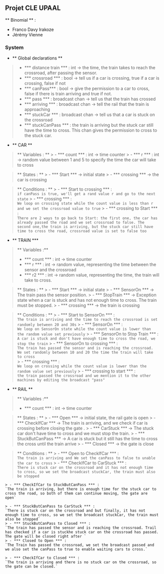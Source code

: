 ## Projet CLE UPAAL

** Binomial ** :
- Franco Davy Irakoze
- Jérémy Vienne

### System
 - ** Global declarations **
 > - *** distance train *** : int -> the time, the train takes to reach the crossroad, after passing the sensor.
 > - *** crossroad *** : bool -> tell us if a car is crossing, true if a car is crossing, false if not
 > - *** canPass*** : bool -> give the permission to a car to cross, false if there is train arriving and true if not.
 > - *** pass *** : broadcast chan -> tell us that the train has crossed
 > - *** arriving *** : broadcast chan -> tell the rail that the train is approaching
 > - *** stuckCar *** : broadcast chan -> tell us that a car is stuck on the crossroad
 > - *** stuckCanPass *** : the train is arriving but the stuck car still have the time to cross. This chan gives the permission to cross to the stuck car.


 - ** CAR **
 > ** Variables : **
    > - *** count *** : int -> time counter
    > - *** r *** : int -> random value between 1 and 5  to specify the time the car will take to cross         

 > ** States : **
    > - *** Start *** -> initial state
    > - *** crossing *** -> the car is crossing

 > ** Conditions : **
    > - *** Start to crossing *** :  
      `if canPass is true, we'll get a rand value r and go to the next state`
    > - *** crossing *** :  
      `We loop on crossing state while the count value is less than r and we set the crossroad value to true`
    > - *** crossing to Start *** :   
      `There are 2 ways to go back to Start: the first one, the car has already passed the road and we set crossroad to false. The second one,the train is arriving, but the stuck car still have time to cross the road, crossroad value is set to false too `

 - ** TRAIN ***
 > ** Variables :**   
  > - *** count *** : int  -> time counter
  > - *** r *** : int  ->  random value, representing the time between the sensor and the crossroad
  > - *** r2 *** : int  -> random value, representing the time, the train will take to cross.

  > ** States : **
     > - *** Start *** -> initial state
     > - *** SensorOn *** -> The train pass the sensor position.
     > - *** StopTrain *** -> Exception state when a car is stuck and has not enough time to cross. The train must be stopped.
     > - *** crossing *** -> the train is crossing

 > ** Conditions : **
    > - *** Start to SensorOn *** :  
    `The train is arriving and the time to reach the crossroad is set randomly between 20 and 30s`
    > - *** SensorOn *** :  
    `We loop on SensorOn state while the count value is lower than the random value set previously`
    > - *** SensorOn to Stop Train *** :  
    `A car is stuck and don't have enough time to cross the road, we stop the train`
    > - *** SensorOn to crossing *** :   
    `The train has passed the sensor and is reaching the crossroad. We set randomly between 10 and 20 the time the train will take to cross`  
    > - *** crossing *** :   
    `We loop on crossing while the count value is lower than the random value set previously`
    > - *** crossing to start *** :   
    `the train passed the crossroad and we mention it to the other machines by editing the broadcast "pass"`


 - ** RAIL **
 > ** Variables :**   
  > - *** count *** : int  -> time counter

  > ** States : **
     > - *** Open *** -> initial state, the rail gate is open
     > - *** CheckIfCar *** -> The train is arriving, and we check if car is crossing before closing the gate .
     > - *** CarStuck *** -> The stuck car don't have time to cross and we must stop the train.
     > - *** StuckButCanPass *** -> A car is stuck but it still has the time to cross the cross until the train arrive
     > - *** Closed *** -> the gate is close

 > ** Conditions : **
    > - *** Open to CheckIfCar *** :  
    `The train is arriving and We set the canPass to false to unable the car to cross`
    > - *** CheckIfCar to CarStuck *** :  
    ` There is stuck car on the crossroad and it has not enough time to cross, so we set the broadcast stuckCar, the train must also be stopped `

    > - *** CheckIfCar to StuckButCanPass *** :   
    `The train is arriving, but there is enough time for the stuck car to cross the road, so both of them can continue moving, the gate are open`

    > - *** StuckButCanPass to CarStuck *** :  
    `There is stuck car on the crossroad and but finally, it has not enough time to cross, so we set the broadcast stuckCar, the train must also be stopped`
    > - *** StuckButCanPass to Closed *** :   
    `The train has passed the sensor and is reaching the crossroad. Trail has checked if a car is stuckhe stuck car on the crossroad has passed. The gate will be closed right after `  
    > - *** Closed to Open *** :   
    `The Train has passed the crossroad, we set the broadcast passed and we also set the canPass to true to enable waiting cars to cross.`

    > - *** CheckIfCar to Closed *** :   
    `The train is arriving and there is no stuck car on the crossroad, so the gate can be closed.`
